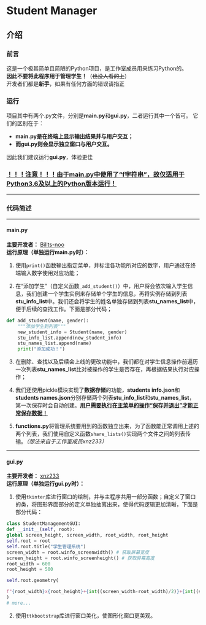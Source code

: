 # Student Manager
## 介绍
### 前言  
这是一个极其简单且简陋的Python项目，是工作室成员用来练习Python的。  
**因此不要将此程序用于管理学生！**（~~也没人看的上~~）  
开发者们都是**新手**，如果有任何方面的错误请指正
### 运行  
项目其中有两个.py文件，分别是**main.py**和**gui.py**，二者运行其中一个皆可。  它们的区别在于：  
* **main.py是在终端上显示输出结果并与用户交互；**  
* **而gui.py则会显示独立窗口与用户交互。**  

因此我们建议运行**gui.py**，体验更佳  
### **<u>！！！注意！！！由于main.py中使用了“f字符串”，故仅适用于Python3.6及以上的Python版本运行！</u>**
***
### 代码简述  
***
#### main.py  
**主要开发者：** [Billts-noo](https://github.com/Billts-noo)  
**运行原理（单独运行main.py时）：**  
1. 使用`print()`函数输出指定菜单，并标注各功能所对应的数字，用户通过在终端输入数字使用对应功能；  

2. 在“添加学生”（自定义函数`_add_student()`）中，用户将会依次输入学生信息，我们创建一个学生实例来存储单个学生的信息，再将实例存储到列表**stu_info_list**中。我们还会将学生的姓名单独存储到列表**stu_names_list**中，便于后续的查找工作。下面是部分代码；
```Python
def add_student(name, gender):
    """添加学生到列表"""
    new_student_info = Student(name, gender)
    stu_info_list.append(new_student_info)
    stu_names_list.append(name)
    print("添加成功！")
```
3. 在删除、查找以及后续会上线的更改功能中，我们都在对学生信息操作前遍历一次列表**stu_names_list**比对被操作的学生是否存在，再根据结果执行对应操作；  

4. 我们还使用pickle模块实现了**数据存储**的功能，**students info.json**和**students names.json**分别存储两个列表**stu_info_list**和**stu_names_list**，第一次保存时会自动创建。**<u>用户需要执行在主菜单的操作“保存并退出”才能正常保存数据！</u>**
5. **functions.py**将管理系统要用到的函数独立出来，为了函数能正常调用上述的两个列表，我们使用自定义函数`share_lists()`实现两个文件之间的列表传输。*（想法来自于工作室成员xnz233）*  
***  
#### gui.py
**主要开发者：** [xnz233](https://github.com/xnz233/)  
**运行原理（单独运行gui.py时）：**  
1. 使用`tkinter`库进行窗口的绘制，并与主程序共用一部分函数；自定义了窗口的类，将图形界面部分的定义单独抽离出来，使得代码逻辑更加清晰，下面是部分代码：
```python
class StudentManagementGUI:
def __init__(self, root):
global screen_height, screen_width, root_width, root_height
self.root = root
self.root.title("学生管理系统")
screen_width = root.winfo_screenwidth() # 获取屏幕宽度
screen_height = root.winfo_screenheight() # 获取屏幕高度
root_width = 600
root_height = 500

self.root.geometry(

f"{root_width}x{root_height}+{int((screen_width-root_width)/2)}+{int((screen_height-root_height)/2)}" # 计算窗口位置，使其绘制在屏幕中央
)
# more...
```

2. 使用`ttkbootstrap`库进行窗口美化，使图形化窗口更美观。
